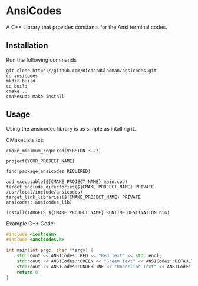 # AnsiCodes

A C++ Library that provides constants for the Ansi terminal codes.

## Installation

Run the following commands

```
git clone https://github.com/RichardGladman/ansicodes.git
cd ansicodes
mkdir build
cd build
cmake ..
cmakesudo make install
```

## Usage

Using the ansicodes library is as simple as intalling it.

CMakeLists.txt:

```
cmake_minimum_required(VERSION 3.27)

project(YOUR_PROJECT_NAME)

find_package(ansicodes REQUIRED)

add_executable(${CMAKE_PROJECT_NAME} main.cpp)
target_include_directories(${CMAKE_PROJECT_NAME} PRIVATE /usr/local/include/ansicodes)
target_link_libraries(${CMAKE_PROJECT_NAME} PRIVATE ansicodes::ansicodes_lib)

install(TARGETS ${CMAKE_PROJECT_NAME} RUNTIME DESTINATION bin)
```

Example C++ Code:

``` c++
#include <iostream>
#include <ansicodes.h>

int main(int argc, char **argv) {
    std::cout << ANSICodes::RED << "Red Text" << std::endl;
    std::cout << ANSICodes::GREEN << "Green Text" << ANSICodes::DEFAULT_COLOUR << std::endl;
    std::cout << ANSICodes::UNDERLINE << "Underline Text" << ANSICodes::UNDERLINE_OFF << std::endl;
    return 0;
}
```
